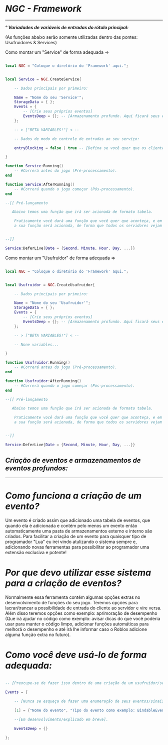 #                             **_NGC - Framework_**
_______________________________________________________________________________________

___° Variadades de variáveis de entradas do rótulo principal:___

(As funções abaixo serão somente utilizadas dentro das pontes: Usufruidores & Services) 

 Como montar um "Service" de forma adequada => 

```lua

local NGC = "Coloque o diretório do 'Framework' aqui.";


local Service = NGC.CreateService{

    -- Dados principais por primeiro:

    Name = "Nome do seu 'Service'";
    StorageData = { };
    Events = {
        -- [Crie seus próprios eventos]
        EventsDeep = {}; -- [Armazenamento profundo. Aqui ficará seus eventos para que você possa utiliza-los novamente!]
    };

    -- > ["BETA VARIABLES!"] < -- 

    -- Dados de modo de controle de entradas ao seu serviço:

    entryBlocking = false | true -- [Defina se você quer que os clientes possam acessar seu serviço ou não]

}

function Service:Running()
    -- #Correrá antes do jogo (Pré-processamento).
end

function Service:AfterRunning()
    -- #Correrá quando o jogo começar (Pós-processamento).
end

--[[ Pré-lançamento

   Abaixo temos uma função que irá ser acionada de formato tabela.

    Praticamente você dará uma função que você quer que aconteça, e em tal data
    a sua função será acionada, de forma que todos os servidores vejam um "Evento ao vivo" por assim dizer.


--]]

Service:DeferLive{Date = {Second, Minute, Hour, Day, ...}}

```

 Como montar um "Usufruidor" de forma adequada => 

```lua

local NGC = "Coloque o diretório do 'Framework' aqui.";


local Usufruidor = NGC.CreateUsufruidor{

    -- Dados principais por primeiro:

    Name = "Nome do seu 'Usufruidor'";
    StorageData = { };
    Events = {
        -- [Crie seus próprios eventos]
        EventsDeep = {}; -- [Armazenamento profundo. Aqui ficará seus eventos para que você possa utiliza-los novamente!]
    };

    -- > ["BETA VARIABLES!"] < -- 

    -- None variables...

}

function Usufruidor:Running()
    -- #Correrá antes do jogo (Pré-processamento).
end

function Usufruidor:AfterRunning()
    -- #Correrá quando o jogo começar (Pós-processamento).
end

--[[ Pré-lançamento

   Abaixo temos uma função que irá ser acionada de formato tabela.

    Praticamente você dará uma função que você quer que aconteça, e em tal data
    a sua função será acionada, de forma que todos os servidores vejam um "Evento ao vivo" por assim dizer.


--]]

Service:DeferLive{Date = {Second, Minute, Hour, Day, ...}}


```

##         **_Criação de eventos e armazenamentos de eventos profundos:_**
_______________________________________________________________________________________


# _Como funciona a criação de um evento?_
  
  Um evento é criado assim que adicionado uma tabela de eventos, que quando ela é adicionada e contém pelo menos um evento então automaticamente uma pasta de armazenamentos externo e interno são criados. Para facilitar a criação de um evento para quaisquer tipo de programador "Lua" eu irei vindo atulizando o sistema sempre e, adicionando novas ferramentas para possibilitar ao programador uma extensão exclusiva e potente!

# _Por que devo utilizar esse sistema para a criação de eventos?_

 Normalmente essa ferramenta contém algumas opções extras no desenvolvimento de funções do seu jogo. 
  Teremos opções para lacrar/trancar a possibilidade de entrada do cliente ao servidor e vire versa. Além disso teremos opções como exemplo: aprimoração de desempenho (Que irá ajudar no código como exemplo: avisar dicas do que você poderia usar para manter o código limpo, adicionar funções automáticas para melhorá o desempenho e até irá lhe informar caso o Roblox adicione alguma função extra no futuro).

# _Como você deve usá-lo de forma adequada:_

```lua

-- [Preocupe-se de fazer isso dentro de uma criação de um usufruidor/service]

Events = {

    -- [Nunca se esqueça de fazer uma enumeração de seus eventos/sinais]

    [1] = {"Nome do evento", "Tipo do evento como exemplo: BindableEvent", "Nome do usufruidor/service", script --[[(Certifique-se de colocar o script que está criando isso)]]}

    --[Em desenvolvimento/explicado em breve].

    EventsDeep = {}

};

```